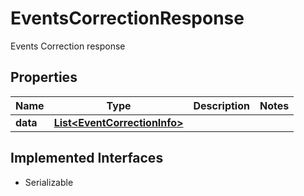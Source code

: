 

# EventsCorrectionResponse

Events Correction response

## Properties

| Name | Type | Description | Notes |
|------------ | ------------- | ------------- | -------------|
|**data** | [**List&lt;EventCorrectionInfo&gt;**](EventCorrectionInfo.md) |  |  |


## Implemented Interfaces

* Serializable


